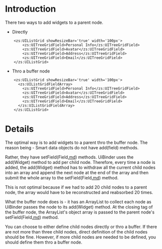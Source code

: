 # Introduction #
There two ways to add widgets to a parent node.
  * Directly

```
    <zs:UIListGrid showResizeBar='true' width='100px'>
        <zs:UITreeGridField>Personal Info</zs:UITreeGridField>
        <zs:UITreeGridField>Avatar</zs:UITreeGridField>
        <zs:UITreeGridField>Address</zs:UITreeGridField>
        <zs:UITreeGridField>Email</zs:UITreeGridField>
    </zs:UIListGrid>
```

  * Thro a buffer node

```
    <zs:UIListGrid showResizeBar='true' width='100px'>
      <zs:UIListGridFieldArray>
        <zs:UITreeGridField>Personal Info</zs:UITreeGridField>
        <zs:UITreeGridField>Avatar</zs:UITreeGridField>
        <zs:UITreeGridField>Address</zs:UITreeGridField>
        <zs:UITreeGridField>Email</zs:UITreeGridField>
      </zs:UIListGridFieldArray>
    </zs:UIListGrid>
```

# Details #
The optimal way is to add widgets to a parent thro the buffer node.
The reason being -
Smart data objects do not have add(field) methods.

Rather, they have setField(Field[.md](.md)) methods.
UiBinder uses the add(Widget) method to add per child node.
Therefore, every time a node is added, the add(Widget) method has to withdraw all the current child nodes into an array and append the next node at the end of the array and then submit the whole array to the setField(Field[.md](.md)) method.

This is not optimal because if we had to add 20 child nodes to a parent node, the array would have to be reconstructed and reabsorbed 20 times.

What the buffer node does is - it has an ArrayList to collect each node as UiBinder passes the node to its add(Widget) method. At the closing tag of the buffer node, the ArrayList's object array is passed to the parent node's setField(Field[.md](.md)) method.

You can choose to either define child nodes directly or thro a buffer. If there are not more than three child nodes, direct definition of the child nodes should be fine. However, if more child nodes are needed to be defined, you should define them thro a buffer node.